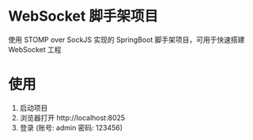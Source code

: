 # WebSocket 脚手架项目

使用 STOMP over SockJS 实现的 SpringBoot 脚手架项目，可用于快速搭建 WebSocket 工程

# 使用

1. 启动项目
2. 浏览器打开 http://localhost:8025 
3. 登录 (账号: admin 密码: 123456)